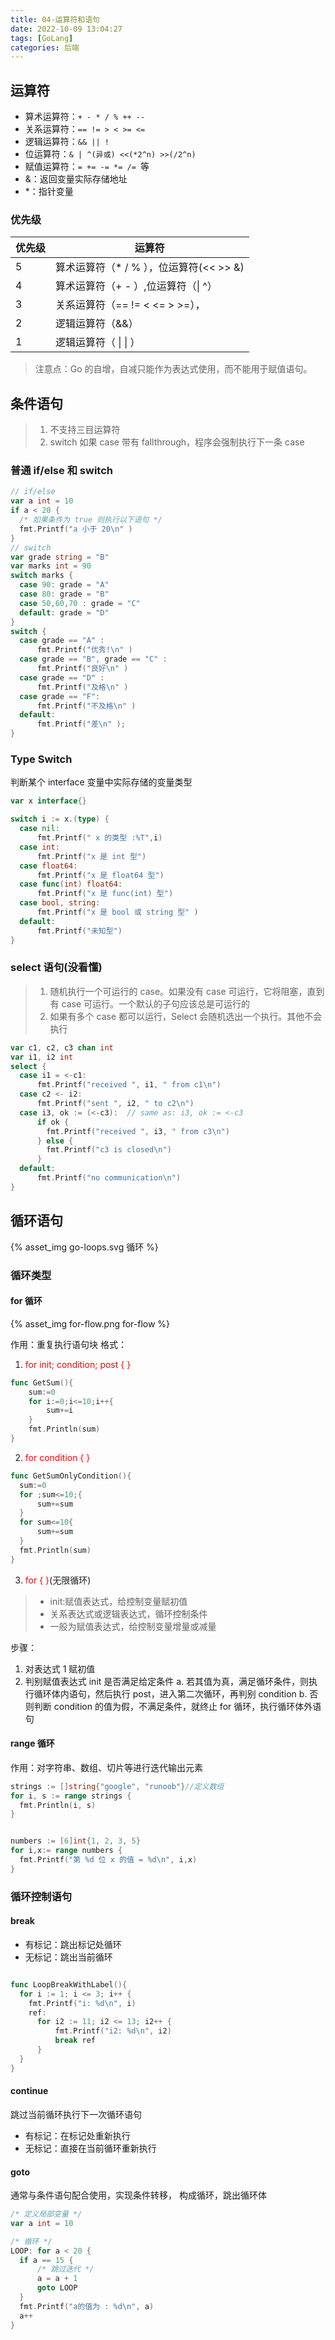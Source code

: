```yaml
---
title: 04-运算符和语句
date: 2022-10-09 13:04:27
tags: [GoLang]
categories: 后端
---
```


## 运算符

- 算术运算符：`+ - * / % ++ --`
- 关系运算符：`== != > < >= <= `
- 逻辑运算符：`&& || !`
- 位运算符：`& | ^(异或) <<(*2^n) >>(/2^n)`
- 赋值运算符：`= += -= *= /= `等
- &：返回变量实际存储地址
- \*：指针变量

### 优先级

| 优先级 | 运算符                                   |
| ------ | ---------------------------------------- |
| 5      | 算术运算符（\* / % ），位运算符(<< >> &) |
| 4      | 算术运算符（+ - ）,位运算符（\| ^）      |
| 3      | 关系运算符（== != < <= > >=），          |
| 2      | 逻辑运算符（&&）                         |
| 1      | 逻辑运算符（ \| \| ）                    |

> 注意点：Go 的自增，自减只能作为表达式使用，而不能用于赋值语句。

## 条件语句

> 1. 不支持三目运算符
> 2. switch 如果 case 带有 fallthrough，程序会强制执行下一条 case

### 普通 if/else 和 switch

```go
// if/else
var a int = 10
if a < 20 {
  /* 如果条件为 true 则执行以下语句 */
  fmt.Printf("a 小于 20\n" )
}
// switch
var grade string = "B"
var marks int = 90
switch marks {
  case 90: grade = "A"
  case 80: grade = "B"
  case 50,60,70 : grade = "C"
  default: grade = "D"
}
switch {
  case grade == "A" :
      fmt.Printf("优秀!\n" )
  case grade == "B", grade == "C" :
      fmt.Printf("良好\n" )
  case grade == "D" :
      fmt.Printf("及格\n" )
  case grade == "F":
      fmt.Printf("不及格\n" )
  default:
      fmt.Printf("差\n" );
}
```

### Type Switch

判断某个 interface 变量中实际存储的变量类型

```go
var x interface{}

switch i := x.(type) {
  case nil:
      fmt.Printf(" x 的类型 :%T",i)
  case int:
      fmt.Printf("x 是 int 型")
  case float64:
      fmt.Printf("x 是 float64 型")
  case func(int) float64:
      fmt.Printf("x 是 func(int) 型")
  case bool, string:
      fmt.Printf("x 是 bool 或 string 型" )
  default:
      fmt.Printf("未知型")
}
```

### select 语句(没看懂)

> 1. 随机执行一个可运行的 case。如果没有 case 可运行，它将阻塞，直到有 case 可运行。一个默认的子句应该总是可运行的
> 2. 如果有多个 case 都可以运行，Select 会随机选出一个执行。其他不会执行

```go
var c1, c2, c3 chan int
var i1, i2 int
select {
  case i1 = <-c1:
      fmt.Printf("received ", i1, " from c1\n")
  case c2 <- i2:
      fmt.Printf("sent ", i2, " to c2\n")
  case i3, ok := (<-c3):  // same as: i3, ok := <-c3
      if ok {
        fmt.Printf("received ", i3, " from c3\n")
      } else {
        fmt.Printf("c3 is closed\n")
      }
  default:
      fmt.Printf("no communication\n")
}

```

## 循环语句

{% asset_img go-loops.svg 循环 %}

### 循环类型

#### for 循环

{% asset_img for-flow.png for-flow %}

作用：重复执行语句块
格式：

1. <font color=red>for init; condition; post { }</font>

```go
func GetSum(){
    sum:=0
    for i:=0;i<=10;i++{
        sum+=i
    }
    fmt.Println(sum)
}
```

2. <font color=red>for condition { }</font>

```go
func GetSumOnlyCondition(){
  sum:=0
  for ;sum<=10;{
      sum+=sum
  }
  for sum<=10{
      sum+=sum
  }
  fmt.Println(sum)
}
```

3. <font color=red>for { }</font>(无限循环)

> - init:赋值表达式，给控制变量赋初值
> - 关系表达式或逻辑表达式，循环控制条件
> - 一般为赋值表达式，给控制变量增量或减量

步骤：

1. 对表达式 1 赋初值
2. 判别赋值表达式 init 是否满足给定条件
   a. 若其值为真，满足循环条件，则执行循环体内语句，然后执行 post，进入第二次循环，再判别 condition
   b. 否则判断 condition 的值为假，不满足条件，就终止 for 循环，执行循环体外语句

#### range 循环

作用：对字符串、数组、切片等进行迭代输出元素

```go
strings := []string{"google", "runoob"}//定义数组
for i, s := range strings {
  fmt.Println(i, s)
}


numbers := [6]int{1, 2, 3, 5}
for i,x:= range numbers {
  fmt.Printf("第 %d 位 x 的值 = %d\n", i,x)
}

```

### 循环控制语句

#### break

- 有标记：跳出标记处循环
- 无标记：跳出当前循环

```go

func LoopBreakWithLabel(){
  for i := 1; i <= 3; i++ {
    fmt.Printf("i: %d\n", i)
    ref:
      for i2 := 11; i2 <= 13; i2++ {
          fmt.Printf("i2: %d\n", i2)
          break ref
      }
  }
}
```

#### continue

跳过当前循环执行下一次循环语句

- 有标记：在标记处重新执行
- 无标记：直接在当前循环重新执行

#### goto

通常与条件语句配合使用，实现条件转移， 构成循环，跳出循环体

```go
/* 定义局部变量 */
var a int = 10

/* 循环 */
LOOP: for a < 20 {
  if a == 15 {
      /* 跳过迭代 */
      a = a + 1
      goto LOOP
  }
  fmt.Printf("a的值为 : %d\n", a)
  a++
}
```
